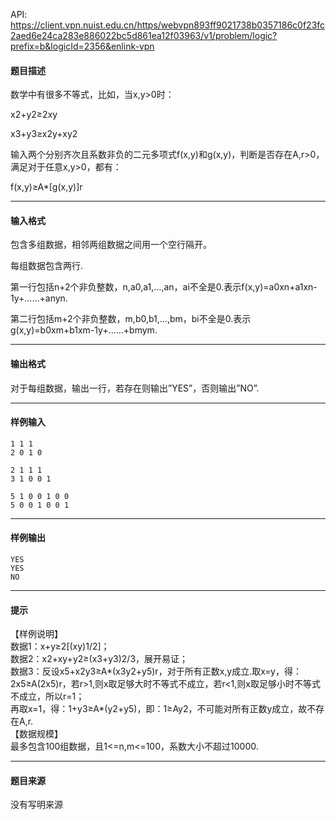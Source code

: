 API: https://client.vpn.nuist.edu.cn/https/webvpn893ff9021738b0357186c0f23fc2aed6e24ca283e886022bc5d861ea12f03963/v1/problem/logic?prefix=b&logicId=2356&enlink-vpn

#### 题目描述

数学中有很多不等式，比如，当x,y>0时：

x2+y2≥2xy

x3+y3≥x2y+xy2

输入两个分别齐次且系数非负的二元多项式f(x,y)和g(x,y)，判断是否存在A,r>0，满足对于任意x,y>0，都有：

f(x,y)≥A\*\[g(x,y)\]r

---

#### 输入格式

包含多组数据，相邻两组数据之间用一个空行隔开。

每组数据包含两行.

第一行包括n+2个非负整数，n,a0,a1,…,an，ai不全是0.表示f(x,y)=a0xn+a1xn-1y+……+anyn.

第二行包括m+2个非负整数，m,b0,b1,…,bm，bi不全是0.表示g(x,y)=b0xm+b1xm-1y+……+bmym.

---

#### 输出格式

对于每组数据，输出一行，若存在则输出”YES”，否则输出”NO”.

---

#### 样例输入
```
1 1 1
2 0 1 0
 
2 1 1 1
3 1 0 0 1
 
5 1 0 0 1 0 0
5 0 0 1 0 0 1

```

---

#### 样例输出
```
YES
YES
NO

```

---

#### 提示

【样例说明】  
数据1：x+y≥2\[(xy)1/2\]；  
数据2：x2+xy+y2≥(x3+y3)2/3，展开易证；  
数据3：反设x5+x2y3≥A\*(x3y2+y5)r，对于所有正数x,y成立.取x=y，得：2x5≥A(2x5)r，若r>1,则x取足够大时不等式不成立，若r<1,则x取足够小时不等式不成立，所以r=1；  
再取x=1，得：1+y3≥A\*(y2+y5)，即：1≥Ay2，不可能对所有正数y成立，故不存在A,r.  
【数据规模】  
最多包含100组数据，且1<=n,m<=100，系数大小不超过10000.

---

#### 题目来源

没有写明来源